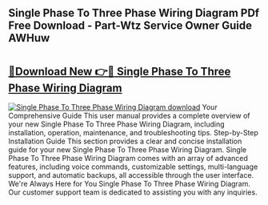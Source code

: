 ## Single Phase To Three Phase Wiring Diagram PDf Free Download - Part-Wtz Service Owner Guide AWHuw

# <h2><a href="http://dfkyop0.blite.top/?on=Single+Phase+To+Three+Phase+Wiring+Diagram">🔗Download New 👉🔴 Single Phase To Three Phase Wiring Diagram</a></h2>

[![Single Phase To Three Phase Wiring Diagram download](https://i.imgur.com/lujVjoI.png)](http://dfkyop0.blite.top/?on=Single+Phase+To+Three+Phase+Wiring+Diagram)
Your Comprehensive Guide This user manual provides a complete overview of your new Single Phase To Three Phase Wiring Diagram, including installation, operation, maintenance, and troubleshooting tips. Step-by-Step Installation Guide This section provides a clear and concise installation guide for your new Single Phase To Three Phase Wiring Diagram. Single Phase To Three Phase Wiring Diagram comes with an array of advanced features, including voice commands, customizable settings, multi-language support, and automatic backups, all accessible through the user interface. We're Always Here for You Single Phase To Three Phase Wiring Diagram. Our customer support team is dedicated to assisting you with any inquiries.
